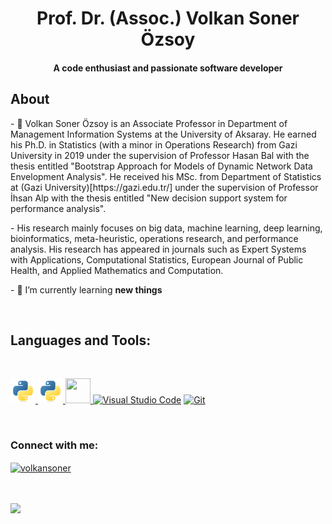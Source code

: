 <h1 align="center">Prof. Dr. (Assoc.) Volkan Soner Özsoy</h1>
<h4 align="center">A code enthusiast and passionate software developer</h4>
<h2 align="left">About</h2>
<p align="left">- 🔭 Volkan Soner Özsoy is an Associate Professor in Department of Management Information Systems at the University of Aksaray. He earned his Ph.D. in Statistics (with a minor in Operations Research) from Gazi University in 2019 under the supervision of Professor Hasan Bal with the thesis entitled "Bootstrap Approach for Models of Dynamic Network Data Envelopment Analysis". He received his MSc. from Department of Statistics at (Gazi University)[https://gazi.edu.tr/] under the supervision of Professor İhsan Alp with the thesis entitled "New decision support system for performance analysis".</b></p>
<p align="left">- His research mainly focuses on big data, machine learning, deep learning, bioinformatics, meta-heuristic, operations research, and performance analysis. His research has appeared in journals such as Expert Systems with Applications, Computational Statistics, European Journal of Public Health, and Applied Mathematics and Computation.</b></p>
<p align="left">- 🌱 I’m currently learning <b>new things</b></p><br>

<h2 align="left">Languages and Tools:</h2>
<p align="left"><img src="" />

<a href="https://www.python.org" target="_blank" rel="noreferrer"> <img src="https://raw.githubusercontent.com/devicons/devicon/master/icons/python/python-original.svg" alt="python" width="40" height="40"/> </a> 
<a href="https://www.mathworks.com/" target="_blank" rel="noreferrer"> <img src="https://raw.githubusercontent.com/devicons/devicon/master/icons/python/python-original.svg" width="40" height="40"/> </a> 
<a href="https://www.r-project.org/" target="_blank" rel="noreferrer"> <img src="https://cdn.jsdelivr.net/gh/devicons/devicon@latest/icons/r/r-original.svg" width="40" height="40"/> </a>
<a href="https://code.visualstudio.com/" target="_blank" title="Visual Studio Code"><img src="https://github.com/get-icon/geticon/raw/master/icons/visual-studio-code.svg" alt="Visual Studio Code" width="40" height="40"></a>
<a href="https://git-scm.com/" target="_blank" title="Git"><img src="https://github.com/get-icon/geticon/raw/master/icons/git-icon.svg" alt="Git" width="40" height="40"></a>
</p><br>

<h3 align="left">Connect with me:</h3>
<p align="left">
<a href="https://linkedin.com/in/volkansoner" target="_blank"><img align="center" src="https://raw.githubusercontent.com/rahuldkjain/github-profile-readme-generator/master/src/images/icons/Social/linked-in-alt.svg" alt="volkansoner" height="40" width="40" /></a>
</p><br>

<p align="left"><img align="center" src="https://github-readme-stats.vercel.app/api/top-langs/?username=volkansoner&layout=compact" /></p>
